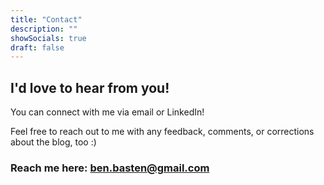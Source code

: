 ```yaml
---
title: "Contact"
description: ""
showSocials: true
draft: false
---
```


## I'd love to hear from you!

You can connect with me via email or LinkedIn!

Feel free to reach out to me with any feedback, comments, or corrections about the blog, too :)

### Reach me here: ben.basten@gmail.com